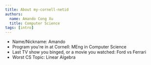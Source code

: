 ```yaml
---
title: About my-cornell-netid
authors:
  name: Amando Cong Xu
  title: Computer Science
tags: [intro]
---
```


- Name/Nickname: Amando
- Program you're in at Cornell: MEng in Computer Science
- Last TV show you binged, or a movie you watched: Ford vs Ferrari
- Worst CS Topic: Linear Algebra
